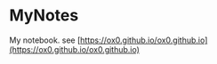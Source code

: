 # MyNotes

My notebook. see [https://ox0.github.io/ox0.github.io](https://ox0.github.io/ox0.github.io)
